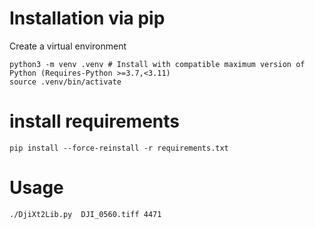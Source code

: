# Installation via pip

Create a virtual environment 

```
python3 -m venv .venv # Install with compatible maximum version of Python (Requires-Python >=3.7,<3.11)
source .venv/bin/activate
```

# install requirements

```
pip install --force-reinstall -r requirements.txt  
````


# Usage

````
./DjiXt2Lib.py  DJI_0560.tiff 4471
````

